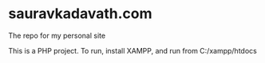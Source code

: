 # sauravkadavath.com
The repo for my personal site 

This is a PHP project. To run, install XAMPP, and run from C:/xampp/htdocs
